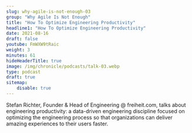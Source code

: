 ```yaml
---
slug: why-agile-is-not-enough-03
group: "Why Agile Is Not Enough"
title: "How To Optimize Engineering Productivity"
headline1: "How To Optimize Engineering Productivity"
date: 2021-08-16
draft: false
youtube: FmWXW9tRaic
weight: 3
minutes: 61
hideHeaderTitle: true
image: /img/chronicle/podcasts/talk-03.webp
type: podcast
draft: true
sitemap:
    disable: true
---
```


Stefan Richter, Founder & Head of Engineering @ freiheit.com, talks about engineering productivity: a data-driven engineering discipline focused on optimizing the engineering process so that organizations can deliver amazing experiences to their users faster.

